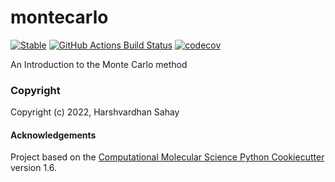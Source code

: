 montecarlo
==============================
[//]: # (Badges)
[![Stable](https://img.shields.io/badge/docs-stable-blue.svg)](https://chem-phys-x684.github.io/MonteCarlo/)
[![GitHub Actions Build Status](https://github.com/bhvima/montecarlo/workflows/CI/badge.svg)](https://github.com/bhvima/montecarlo/actions?query=workflow%3ACI)
[![codecov](https://codecov.io/gh/bhvima/montecarlo/branch/master/graph/badge.svg)](https://codecov.io/gh/bhvima/montecarlo/branch/master)


An Introduction to the Monte Carlo method

### Copyright

Copyright (c) 2022, Harshvardhan Sahay


#### Acknowledgements
 
Project based on the 
[Computational Molecular Science Python Cookiecutter](https://github.com/molssi/cookiecutter-cms) version 1.6.
